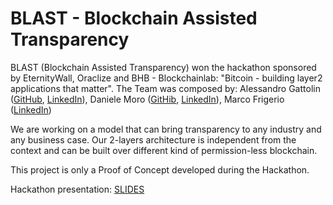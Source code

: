 # BLAST - Blockchain Assisted Transparency
BLAST (Blockchain Assisted Transparency) won the hackathon sponsored by EternityWall, Oraclize and BHB - Blockchainlab: "Bitcoin - building layer2 applications that matter".
The Team was composed by: Alessandro Gattolin ([GitHub](https://github.com/gatb27), [LinkedIn](https://www.linkedin.com/in/alessandrogattolin/)), Daniele Moro ([GitHib](https://github.com/daniele-moro), [LinkedIn](https://www.linkedin.com/in/daniele-moro-40944373/)), Marco Frigerio ([LinkedIn](https://www.linkedin.com/in/marcofrigerio/))

We are working on a model that can bring transparency to any industry and any business case.
Our 2-layers architecture is independent from the context and can be built over different kind of permission-less blockchain.

This project is only a Proof of Concept developed during the Hackathon.

Hackathon presentation: [SLIDES](https://github.com/daniele-moro/BLAST/blob/master/blast-hackathon.pdf)
